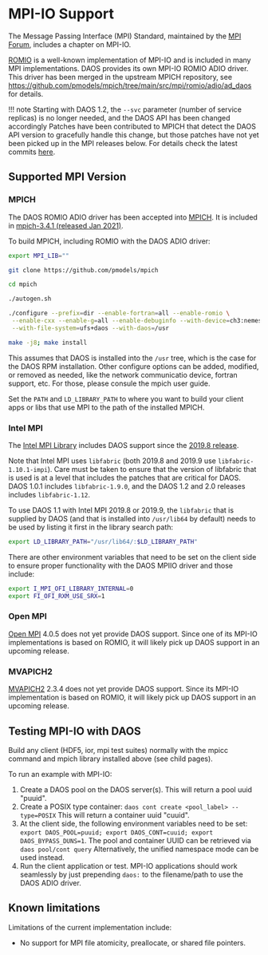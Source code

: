 # MPI-IO Support

The Message Passing Interface (MPI) Standard,
maintained by the [MPI Forum](https://www.mpi-forum.org/docs/),
includes a chapter on MPI-IO.

[ROMIO](https://www.mcs.anl.gov/projects/romio/) is a well-known
implementation of MPI-IO and is included in many MPI implementations.
DAOS provides its own MPI-IO ROMIO ADIO driver.
This driver has been merged in the upstream MPICH repository, see
https://github.com/pmodels/mpich/tree/main/src/mpi/romio/adio/ad_daos
for details.

!!! note
    Starting with DAOS 1.2, the `--svc` parameter (number of service replicas)
    is no longer needed, and the DAOS API has been changed accordingly
    Patches have been contributed to MPICH that detect the DAOS API version
    to gracefully handle this change, but those patches have not yet been
    picked up in the MPI releases below. For details check the latest commits
    [here](https://github.com/pmodels/mpich/commits/main?author=mchaarawi).


## Supported MPI Version

### MPICH

The DAOS ROMIO ADIO driver has been accepted into [MPICH](https://www.mpich.org/).
It is included in [mpich-3.4.1 (released Jan 2021)](https://www.mpich.org/downloads/).

To build MPICH, including ROMIO with the DAOS ADIO driver:

```bash
export MPI_LIB=""

git clone https://github.com/pmodels/mpich

cd mpich

./autogen.sh

./configure --prefix=dir --enable-fortran=all --enable-romio \
 --enable-cxx --enable-g=all --enable-debuginfo --with-device=ch3:nemesis \
 --with-file-system=ufs+daos --with-daos=/usr

make -j8; make install
```

This assumes that DAOS is installed into the `/usr` tree, which is the case for
the DAOS RPM installation. Other configure options can be added, modified, or
removed as needed, like the network communicatio device, fortran support,
etc. For those, please consule the mpich user guide.

Set the `PATH` and `LD_LIBRARY_PATH` to where you want to build your client
apps or libs that use MPI to the path of the installed MPICH.

### Intel MPI

The [Intel MPI Library](https://software.intel.com/content/www/us/en/develop/tools/mpi-library.html)
includes DAOS support since the
[2019.8 release](https://software.intel.com/content/www/us/en/develop/articles/intel-mpi-library-release-notes-linux.html).

Note that Intel MPI uses `libfabric` (both 2019.8 and 2019.9 use
`libfabric-1.10.1-impi`).
Care must be taken to ensure that the version of libfabric that is used
is at a level that includes the patches that are critical for DAOS.
DAOS 1.0.1 includes `libfabric-1.9.0`, and the DAOS 1.2 and 2.0 releases
includes `libfabric-1.12`.

To use DAOS 1.1 with Intel MPI 2019.8 or 2019.9, the `libfabric` that
is supplied by DAOS (and that is installed into `/usr/lib64` by default)
needs to be used by listing it first in the library search path:

```bash
export LD_LIBRARY_PATH="/usr/lib64/:$LD_LIBRARY_PATH"
```

There are other environment variables that need to be set on the client side to
ensure proper functionality with the DAOS MPIIO driver and those include:
```bash
export I_MPI_OFI_LIBRARY_INTERNAL=0
export FI_OFI_RXM_USE_SRX=1
```

### Open MPI

[Open MPI](https://www.open-mpi.org/) 4.0.5 does not yet provide DAOS support.
Since one of its MPI-IO implementations is based on ROMIO,
it will likely pick up DAOS support in an upcoming release.

### MVAPICH2

[MVAPICH2](https://mvapich.cse.ohio-state.edu/) 2.3.4 does not yet provide DAOS support.
Since its MPI-IO implementation is based on ROMIO,
it will likely pick up DAOS support in an upcoming release.


## Testing MPI-IO with DAOS

Build any client (HDF5, ior, mpi test suites) normally with the mpicc command
and mpich library installed above (see child pages).

To run an example with MPI-IO:

1. Create a DAOS pool on the DAOS server(s).
   This will return a pool uuid "puuid".
2. Create a POSIX type container:
   `daos cont create <pool_label> --type=POSIX`
   This will return a container uuid "cuuid".
3. At the client side, the following environment variables need to be set:
   `export DAOS_POOL=puuid; export DAOS_CONT=cuuid; export DAOS_BYPASS_DUNS=1`.
   The pool and container UUID can be retrieved via `daos pool/cont query`
   Alternatively, the unified namespace mode can be used instead.
3. Run the client application or test.
   MPI-IO applications should work seamlessly by just prepending `daos:`
   to the filename/path to use the DAOS ADIO driver.


## Known limitations

Limitations of the current implementation include:

-   No support for MPI file atomicity, preallocate, or shared file pointers.
